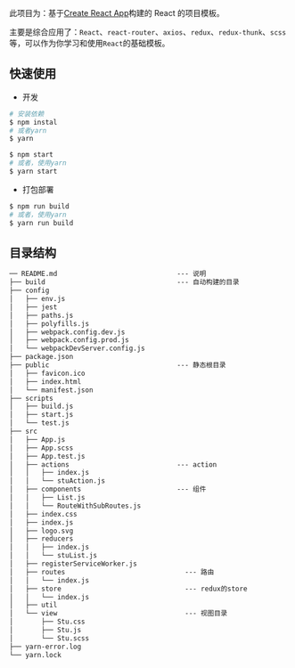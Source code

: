 此项目为：基于[Create React App](https://github.com/facebookincubator/create-react-app)构建的 React 的项目模板。

主要是综合应用了：`React`、`react-router`、`axios`、`redux`、`redux-thunk`、`scss`等，可以作为你学习和使用`React`的基础模板。

## 快速使用

- 开发

```sh
# 安装依赖
$ npm instal
# 或者yarn
$ yarn

$ npm start
# 或者，使用yarn
$ yarn start
```

- 打包部署

```sh
$ npm run build
# 或者，使用yarn
$ yarn run build
```

## 目录结构

```diff
── README.md                              --- 说明
├── build                                 --- 自动构建的目录
├── config
│   ├── env.js
│   ├── jest
│   ├── paths.js
│   ├── polyfills.js
│   ├── webpack.config.dev.js
│   ├── webpack.config.prod.js
│   └── webpackDevServer.config.js
├── package.json
├── public                                --- 静态根目录
│   ├── favicon.ico
│   ├── index.html
│   └── manifest.json
├── scripts
│   ├── build.js
│   ├── start.js
│   └── test.js
├── src
│   ├── App.js
│   ├── App.scss
│   ├── App.test.js
│   ├── actions                           --- action
│   │   ├── index.js
│   │   └── stuAction.js
│   ├── components                        --- 组件
│   │   ├── List.js
│   │   └── RouteWithSubRoutes.js
│   ├── index.css
│   ├── index.js
│   ├── logo.svg
│   ├── reducers
│   │   ├── index.js
│   │   └── stuList.js
│   ├── registerServiceWorker.js
│   ├── routes                              --- 路由
│   │   └── index.js
│   ├── store                               --- redux的store
│   │   └── index.js
│   ├── util
│   └── view                                --- 视图目录
│       ├── Stu.css
│       ├── Stu.js
│       └── Stu.scss
├── yarn-error.log
└── yarn.lock
```
